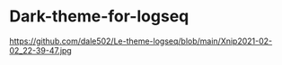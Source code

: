 # Dark-theme-for-logseq
https://github.com/dale502/Le-theme-logseq/blob/main/Xnip2021-02-02_22-39-47.jpg
